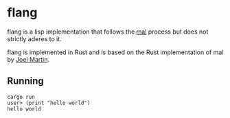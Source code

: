 # flang

flang is a lisp implementation that follows the [mal](https://github.com/kanaka/mal) process but does not strictly aderes to it.

flang is implemented in Rust and is based on the Rust implementation of mal by
[Joel Martin](https://github.com/kanaka).

## Running
```
cargo run
user> (print "hello world")
hello world
```
